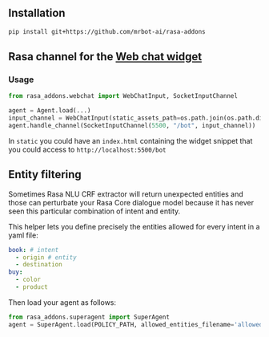 ## Installation
```bash
pip install git+https://github.com/mrbot-ai/rasa-addons
```

## Rasa channel for the [Web chat widget](https://github.com/mrbot-ai/webchat)

### Usage

```python
from rasa_addons.webchat import WebChatInput, SocketInputChannel

agent = Agent.load(...)
input_channel = WebChatInput(static_assets_path=os.path.join(os.path.dirname(os.path.realpath(__file__)), 'static'))
agent.handle_channel(SocketInputChannel(5500, "/bot", input_channel))

```

In `static` you could have an `index.html` containing the widget snippet that you could access to `http://localhost:5500/bot` 
 
 
 
## Entity filtering

Sometimes Rasa NLU CRF extractor will return unexpected entities and those can perturbate your Rasa Core dialogue model 
because it has never seen this particular combination of intent and entity.

This helper lets you define precisely the entities allowed for every intent in a yaml file:

```yaml
book: # intent
  - origin # entity
  - destination
buy:
  - color
  - product
```

Then load your agent as follows:

```python
from rasa_addons.superagent import SuperAgent
agent = SuperAgent.load(POLICY_PATH, allowed_entities_filename='allowed_entities.yml')
```